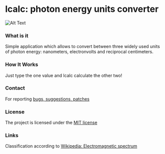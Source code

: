 # lcalc: photon energy units converter

![Alt Text](https://github.com/serhiykobyakov/lcalc/blob/main/Screenshot.gif)

### What is it
Simple application which allows to convert between three widely used units of photon energy: nanometers, electronvolts and reciprocal centimeters.

### How It Works
Just type the one value and lcalc calculate the other two!


### Contact
For reporting [bugs, suggestions, patches](https://github.com/serhiykobyakov/lcalc/issues)

### License
The project is licensed under the [MIT license](https://github.com/serhiykobyakov/lcalc/blob/main/LICENSE)

### Links
Classification according to [Wikipedia: Electromagnetic spectrum](https://en.wikipedia.org/wiki/Electromagnetic_spectrum)
